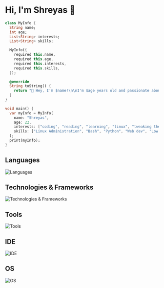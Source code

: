 # Hi, I'm Shreyas 👋

```dart
class MyInfo {
  String name;
  int age;
  List<String> interests;
  List<String> skills;

  MyInfo({
    required this.name,
    required this.age,
    required this.interests,
    required this.skills,
  });

  @override
  String toString() {
    return "👋 Hey, I'm $name!\n\nI'm $age years old and passionate about ${interests.join(', ')}.\n\n💻 My skills include ${skills.join(', ')}.\n\nLet's connect and build something amazing together!";
  }
}

void main() {
  var myInfo = MyInfo(
    name: "Shreyas",
    age: 22,
    interests: ["coding", "reading", "learning", "linux", "tweaking the dev environment"],
    skills: ["Linux Administration", "Bash", "Python", "Web dev", "Low Code", "Thunkable", "Mobile Development", "React", "Vite", "Dart", "JavaScript", "C"],
  );
  print(myInfo);
}
```

## Languages
![Languages](https://go-skill-icons.vercel.app/api/icons?i=bash,lua,python,dart,flutter,c,react,js,vite,php,postgres&theme=auto&perline=8)

## Technologies & Frameworks
![Technologies & Frameworks](https://go-skill-icons.vercel.app/api/icons?i=html,css,md,aws&theme=auto&perline=8)

## Tools
![Tools](https://go-skill-icons.vercel.app/api/icons?i=git,github,gitlab,obsidian,discord&theme=auto&perline=8)

## IDE
![IDE](https://go-skill-icons.vercel.app/api/icons?i=vscode,vscodium,neovim,vim&theme=auto&perline=8)

## OS
![OS](https://go-skill-icons.vercel.app/api/icons?i=linux,debian,nix,redhat,ubuntu,mint,arch,windows&theme=auto&perline=8)
